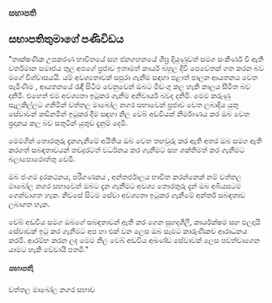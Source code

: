 <div class="container vision">
    <h3 class="mb-4 text-center">සභාපති</h3>
      <div class="row content-section">
            <div class="container w-100 chairman-section text-center py-5">
                <div class="row justify-content-center">
                    <div class="col-lg-8">
                    <i class="bi bi-quote quote-icon"></i>
                    <h2 class="mt-3">සභාපතිතුමාගේ පණිවිඩය</h2>
                    <p class="chairman-text mt-3">
                        "තාක්ෂණික උපකරණ භාවිතයේ  සහ ජනගහනයේ ශීඝ්‍ර දියුණුවත් සමග සංකීර්ණ වී ඇති වර්තමාන සමාජය තුල අපගේ ප්‍රජාව ඉතාමත් කාර්ය බහුල දිවි පෙවෙතක් ගත කරන බව මගේ විශ්වාසයයි. යම් අවශ්‍යතාවක් සපුරා ගැනීම සඳහා පළාත් පාලන ආයතනය වෙත පැමිණීම , ආයතනයේ රැඳී සිටීම වෙනුවෙන් ඔබට මිඩංගු කල හැකි කාලය  සීමිත බව දනිමි. එහෙත් එම අවශ්‍යතා ඉටුකර ගැනීම අනිවාර්ය බවද දනිමි. මෙම කරුණු සැලකිල්ලට ගනිමින් වත්තල මාබෝල නගර සභාවෙන් ප්‍රජාව වෙත ලබාදිය යුතු සේවාවන් කඩිනමින් ඉටුකර දීම සඳහා නිල වෙබ් අඩවියක් නිර්මාණය කර ඔබ වෙත ප්‍රදානය කල බව සතුටින් යුතුව දැනුම් දෙමි.<br></br>
                        මෙමගින් තොරතුරු දැනගැනීමේ අයිතිය ඔබ වෙත තහවුරු කර ඇති අතර ඔබ සමග ඇති කරගත් සබඳතාවයන් තවදුරටත් වර්ධනය කර ගැනීමට සහ ශක්තිමත් කර ගැනීමට බලාපොරොත්තු වෙමි.<br></br>
                        ඔබ ජංගම දුරකථනය, පරිගණකය , අන්තර්ජාලය භාවිත කරන්නෙක් නම් වත්තල මාබෝල නගර සභාවෙන් ඔබට දැන ගැනීමට අවශ්‍ය තොරතුරු දැන් ඔබ අබියසටම ගෙන්වාගත හැක. නිවසේ සිටම සේවා අවශ්‍යතා ඉටුකර ගැනීමේ අන්තර් සබඳතාව ලබාගත හැක.
                        <br></br>
                        වෙබ් අඩවිය සමග ඔබගේ සබඳතාවන් ඇති කර ගෙන සුහදශීලී, කාර්යක්ෂම සහ ඵලදායි සේවාවක් ඉටු කර ගැනීමට අප හා එක් වන ලෙස ඔබ සැමට කාරුණිකව ආරාධනය කරමි.
                        ආරම්භ කරන ලද මෙම නිල වෙබ් අඩවිය අඛණ්ඩ සේවාවක් ලෙස පවත්වාගෙන යාමට හැකි වේවායි පතමි."
                    </p>
                    <h5 class="mt-4">සභාපති,</h5>
                    <p>වත්තල මාබෝල නගර සභාව</p>
                    </div>
                </div>
            </div>
    </div>
